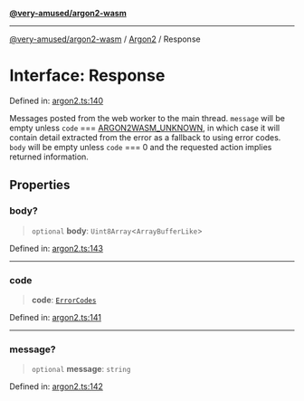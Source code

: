[**@very-amused/argon2-wasm**](../../../README.md)

***

[@very-amused/argon2-wasm](../../../globals.md) / [Argon2](../README.md) / Response

# Interface: Response

Defined in: [argon2.ts:140](https://github.com/very-amused/argon2-wasm/blob/d2c98b3f3c11a34c56f3a6037963e996a19288c8/src/argon2.ts#L140)

Messages posted from the web worker to the main thread.
`message` will be empty unless `code` === [ARGON2WASM\_UNKNOWN](../enumerations/ErrorCodes.md#argon2wasm_unknown),
in which case it will contain detail extracted from the error as a fallback to using error codes.
`body` will be empty unless `code` === 0 and the requested action implies returned information.

## Properties

### body?

> `optional` **body**: `Uint8Array`\<`ArrayBufferLike`\>

Defined in: [argon2.ts:143](https://github.com/very-amused/argon2-wasm/blob/d2c98b3f3c11a34c56f3a6037963e996a19288c8/src/argon2.ts#L143)

***

### code

> **code**: [`ErrorCodes`](../enumerations/ErrorCodes.md)

Defined in: [argon2.ts:141](https://github.com/very-amused/argon2-wasm/blob/d2c98b3f3c11a34c56f3a6037963e996a19288c8/src/argon2.ts#L141)

***

### message?

> `optional` **message**: `string`

Defined in: [argon2.ts:142](https://github.com/very-amused/argon2-wasm/blob/d2c98b3f3c11a34c56f3a6037963e996a19288c8/src/argon2.ts#L142)
